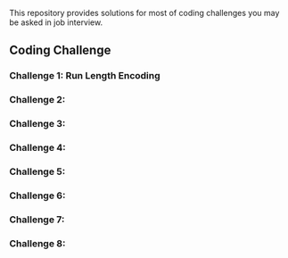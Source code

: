 This repository provides solutions for most of coding challenges you may be asked in job interview.

## Coding Challenge

### Challenge 1: **Run Length Encoding**

### Challenge 2: <TBD>

### Challenge 3: <TBD>

### Challenge 4: <TBD>

### Challenge 5: <TBD>

### Challenge 6: <TBD>

### Challenge 7: <TBD>

### Challenge 8: <TBD>
